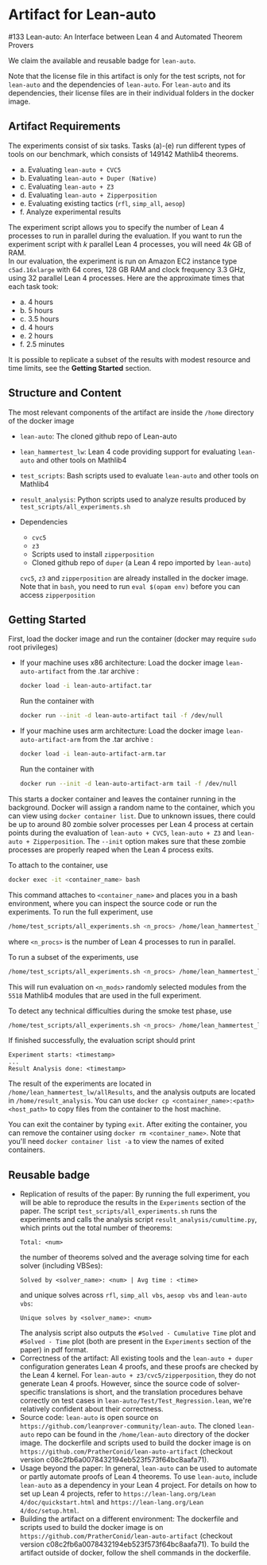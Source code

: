 # Artifact for Lean-auto

#133 Lean-auto: An Interface between Lean 4 and Automated Theorem Provers

We claim the available and reusable badge for `lean-auto`.

Note that the license file in this artifact is only for the test scripts, not for `lean-auto` and the dependencies of `lean-auto`. For `lean-auto` and its dependencies, their license files are in their individual folders in the docker image.

## Artifact Requirements

The experiments consist of six tasks. Tasks (a)-(e) run different types of tools on our benchmark, which consists of 149142 Mathlib4 theorems.
* a. Evaluating `lean-auto + CVC5`
* b. Evaluating `lean-auto + Duper (Native)`
* c. Evaluating `lean-auto + Z3`
* d. Evaluating `lean-auto + Zipperposition`
* e. Evaluating existing tactics (`rfl`, `simp_all`, `aesop`)
* f. Analyze experimental results

The experiment script allows you to specify the number of Lean 4 processes to run in parallel during the evaluation. If you want to run the experiment script with $k$ parallel Lean 4 processes, you will need $4k$ GB of RAM.  
In our evaluation, the experiment is run on Amazon EC2 instance type `c5ad.16xlarge` with 64 cores, 128 GB RAM and clock frequency 3.3 GHz, using 32 parallel Lean 4 processes. Here are the approximate times that each task took:
* a. 4 hours
* b. 5 hours
* c. 3.5 hours
* d. 4 hours
* e. 2 hours
* f. 2.5 minutes

It is possible to replicate a subset of the results with modest resource and time limits, see the **Getting Started** section.

## Structure and Content

The most relevant components of the artifact are inside the `/home` directory of the docker image
* `lean-auto`: The cloned github repo of Lean-auto
* `lean_hammertest_lw`: Lean 4 code providing support for evaluating `lean-auto` and other tools on Mathlib4
* `test_scripts`: Bash scripts used to evaluate `lean-auto` and other tools on Mathlib4
* `result_analysis`: Python scripts used to analyze results produced by `test_scripts/all_experiments.sh`
* Dependencies
  * `cvc5`
  * `z3`
  * Scripts used to install `zipperposition`
  * Cloned github repo of `duper` (a Lean 4 repo imported by `lean-auto`)

  `cvc5`, `z3` and `zipperposition` are already installed in the docker image. Note that in `bash`, you need to run `eval $(opam env)` before you can access `zipperposition`


## Getting Started

First, load the docker image and run the container (docker may require `sudo` root privileges)
* If your machine uses x86 architecture: Load the docker image `lean-auto-artifact` from the .tar archive :
  ```bash
  docker load -i lean-auto-artifact.tar
  ```

  Run the container with
  ```bash
  docker run --init -d lean-auto-artifact tail -f /dev/null
  ```
* If your machine uses arm architecture: Load the docker image `lean-auto-artifact-arm` from the .tar archive :
  ```bash
  docker load -i lean-auto-artifact-arm.tar
  ```

  Run the container with
  ```bash
  docker run --init -d lean-auto-artifact-arm tail -f /dev/null
  ```

This starts a docker container and leaves the container running in the background. Docker will assign a random name to the container, which you can view using ``docker container list``. Due to unknown issues, there could be up to around 80 zombie solver processes per Lean 4 process at certain points during the evaluation of `lean-auto + CVC5`, `lean-auto + Z3` and `lean-auto + Zipperposition`. The ``--init`` option makes sure that these zombie processes are properly reaped when the Lean 4 process exits.

To attach to the container, use
```bash
docker exec -it <container_name> bash
```

This command attaches to `<container_name>` and places you in a bash environment, where you can inspect the source code or run the experiments. To run the full experiment, use
```bash
/home/test_scripts/all_experiments.sh <n_procs> /home/lean_hammertest_lw
```
where `<n_procs>` is the number of Lean 4 processes to run in parallel.

To run a subset of the experiments, use
```bash
/home/test_scripts/all_experiments.sh <n_procs> /home/lean_hammertest_lw <n_mods>
```
This will run evaluation on `<n_mods>` randomly selected modules from the ``5518`` Mathlib4 modules that are used in the full experiment.

To detect any technical difficulties during the smoke test phase, use
```bash
/home/test_scripts/all_experiments.sh <n_procs> /home/lean_hammertest_lw 4
```

If finished successfully, the evaluation script should print

```
Experiment starts: <timestamp>
...
Result Analysis done: <timestamp>
```

The result of the experiments are located in `/home/lean_hammertest_lw/allResults`, and the analysis outputs are located in `/home/result_analysis`. You can use ``docker cp <container_name>:<path> <host_path>`` to copy files from the container to the host machine.

You can exit the container by typing `exit`. After exiting the container, you can remove the container using ``docker rm <container_name>``. Note that you'll need ``docker container list -a`` to view the names of exited containers.


## Reusable badge
* Replication of results of the paper: By running the full experiment, you will be able to reproduce the results in the `Experiments` section of the paper. The script `test_scripts/all_experiments.sh` runs the experiments and calls the analysis script `result_analysis/cumultime.py`, which prints out the total number of theorems:
  ```
  Total: <num>
  ```
  the number of theorems solved and the average solving time for each solver (including VBSes):
  ```
  Solved by <solver_name>: <num> | Avg time : <time>
  ```
  and unique solves across `rfl`, `simp_all vbs`, `aesop vbs` and `lean-auto vbs`:
  ```
  Unique solves by <solver_name>: <num>
  ```
  The analysis script also outputs the `#Solved - Cumulative Time` plot and `#Solved - Time` plot (both are present in the `Experiments` section of the paper) in pdf format.
* Correctness of the artifact: All existing tools and the `lean-auto + duper` configuration generates Lean 4 proofs, and these proofs are checked by the Lean 4 kernel. For `lean-auto + z3/cvc5/zipperposition`, they do not generate Lean 4 proofs. However, since the source code of solver-specific translations is short, and the translation procedures behave correctly on test cases in `lean-auto/Test/Test_Regression.lean`, we're relatively confident about their correctness.
* Source code: `lean-auto` is open source on `https://github.com/leanprover-community/lean-auto`. The cloned `lean-auto` repo can be found in the `/home/lean-auto` directory of the docker image. The dockerfile and scripts used to build the docker image is on `https://github.com/PratherConid/lean-auto-artifact` (checkout version c08c2fb6a0078432194eb523f573f64bc8aafa71).
* Usage beyond the paper: In general, ``lean-auto`` can be used to automate or partly automate proofs of Lean 4 theorems. To use ``lean-auto``, include ``lean-auto`` as a dependency in your Lean 4 project. For details on how to set up Lean 4 projects, refer to `https://lean-lang.org/Lean 4/doc/quickstart.html` and `https://lean-lang.org/Lean 4/doc/setup.html`.
* Building the artifact on a different environment: The dockerfile and scripts used to build the docker image is on `https://github.com/PratherConid/lean-auto-artifact` (checkout version c08c2fb6a0078432194eb523f573f64bc8aafa71). To build the artifact outside of docker, follow the shell commands in the dockerfile.